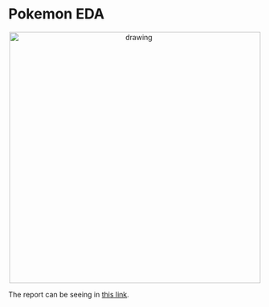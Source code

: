 # Pokemon EDA

<p align="center">
  <img src="/images/pokemon.png" alt="drawing" width="500"/>
</p>

The report can be seeing in [this link](https://raw.githack.com/DiegoGuisasola/pokemon/main/analyze.html).
